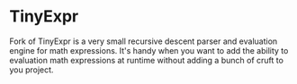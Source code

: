  
# TinyExpr

Fork of TinyExpr is a very small recursive descent parser and evaluation engine for
math expressions. It's handy when you want to add the ability to evaluation
math expressions at runtime without adding a bunch of cruft to you project.
 
